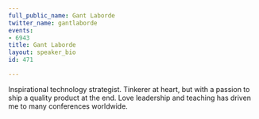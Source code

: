 ```yaml
---
full_public_name: Gant Laborde
twitter_name: gantlaborde
events:
- 6943
title: Gant Laborde
layout: speaker_bio
id: 471

---
```

Inspirational technology strategist.  Tinkerer at heart, but with a passion to ship a quality product at the end.  Love leadership and teaching has driven me to many conferences worldwide.